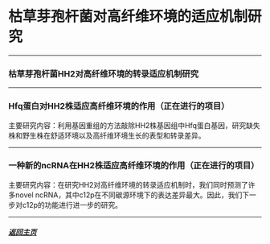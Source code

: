 # 枯草芽孢杆菌对高纤维环境的适应机制研究

---------------

### 枯草芽孢杆菌HH2对高纤维环境的转录适应机制研究



-------------------

### Hfq蛋白对HH2株适应高纤维环境的作用（正在进行的项目）

主要研究内容：利用基因重组的方法敲除HH2株基因组中Hfq蛋白基因，研究缺失株和野生株在舒适环境以及高纤维环境生长的表型和转录差异。

--------------------

### 一种新的ncRNA在HH2株适应高纤维环境的作用（正在进行的项目）

主要研究内容：在研究HH2对高纤维环境的转录适应机制时，我们同时预测了许多novel ncRNA，其中c12p在不同碳源环境下的表达差异最大。因此，我们下一步对c12p的功能进行进一步的研究。

------

##### [返回主页](http://zhou.ziyao.science)